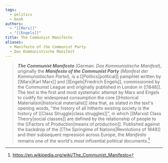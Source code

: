 ```yaml
---
tags:
  - politics
  - book
authors:
  - "[[Marx]]"
  - "[[Engels]]"
title: The Communist Manifesto
aliases:
  - Manifesto of the Communist Party
  - Das Kommunistische Manifest
---
```


>_**The Communist Manifesto**_ (German: _Das Kommunistische Manifest_), originally the _**Manifesto of the Communist Party**_ (_Manifest der Kommunistischen Partei_), is a [[Politics|political]] pamphlet written by [[Marx|Karl Marx]] and [[Engels|Friedrich Engels]], commissioned by the Communist League and originally published in London in [[1848]]. The text is the first and most systematic attempt by Marx and Engels to codify for widespread consumption the core [[Historical Materialism|historical materialist]] idea that, as stated in the text's opening words, "the history of all hitherto existing society is the history of [[Class Struggle|class struggles]]", in which [[Marxist Class Theory|social classes]] are defined by the relationship of people to the [[Factors of Production|means of production]]. Published against the backdrop of the [[The Springime of Nations|Revolutions of 1848]] and their subsequent repression across Europe, the _Manifesto_ remains one of the world's most influential political documents.[^1]

[^1]: https://en.wikipedia.org/wiki/The_Communist_Manifesto